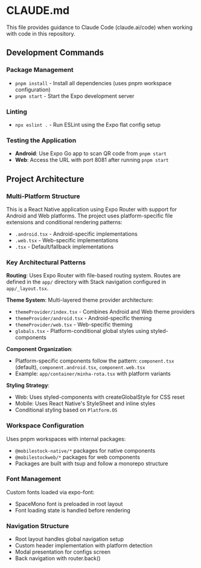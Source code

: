 # CLAUDE.md

This file provides guidance to Claude Code (claude.ai/code) when working with code in this repository.

## Development Commands

### Package Management
- `pnpm install` - Install all dependencies (uses pnpm workspace configuration)
- `pnpm start` - Start the Expo development server

### Linting
- `npx eslint .` - Run ESLint using the Expo flat config setup

### Testing the Application
- **Android**: Use Expo Go app to scan QR code from `pnpm start`
- **Web**: Access the URL with port 8081 after running `pnpm start`

## Project Architecture

### Multi-Platform Structure
This is a React Native application using Expo Router with support for Android and Web platforms. The project uses platform-specific file extensions and conditional rendering patterns:

- `.android.tsx` - Android-specific implementations
- `.web.tsx` - Web-specific implementations  
- `.tsx` - Default/fallback implementations

### Key Architectural Patterns

**Routing**: Uses Expo Router with file-based routing system. Routes are defined in the `app/` directory with Stack navigation configured in `app/_layout.tsx`.

**Theme System**: Multi-layered theme provider architecture:
- `themeProvider/index.tsx` - Combines Android and Web theme providers
- `themeProvider/android.tsx` - Android-specific theming
- `themeProvider/web.tsx` - Web-specific theming
- `globals.tsx` - Platform-conditional global styles using styled-components

**Component Organization**: 
- Platform-specific components follow the pattern: `component.tsx` (default), `component.android.tsx`, `component.web.tsx`
- Example: `app/container/minha-rota.tsx` with platform variants

**Styling Strategy**:
- Web: Uses styled-components with createGlobalStyle for CSS reset
- Mobile: Uses React Native's StyleSheet and inline styles
- Conditional styling based on `Platform.OS`

### Workspace Configuration
Uses pnpm workspaces with internal packages:
- `@mobilestock-native/*` packages for native components
- `@mobilestockweb/*` packages for web components
- Packages are built with tsup and follow a monorepo structure

### Font Management
Custom fonts loaded via expo-font:
- SpaceMono font is preloaded in root layout
- Font loading state is handled before rendering

### Navigation Structure
- Root layout handles global navigation setup
- Custom header implementation with platform detection
- Modal presentation for configs screen
- Back navigation with router.back()